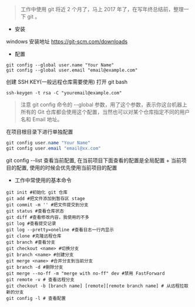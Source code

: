 > 工作中使用 git 将近 2 个月了，马上 2017 年了，在写年终总结前，整理一下 git 。
- 安装

windows 安装地址 https://git-scm.com/downloads

- 配置

```git
git config --global user.name "Your Name"
git config --global user.email "email@example.com"
```
创建 SSH KEY(一般远程仓库需要使用)
打开 git bash
```git
ssh-keygen -t rsa -C "youremail@example.com"
```
> 注意 git config 命令的 --global 参数，用了这个参数，表示你这台机器上所有的 Git 仓库都会使用这个配置，当然也可以对某个仓库指定不同的用户名和 Email 地址。

在项目根目录下进行单独配置
```java
git config user.name "Your Name"
git config user.email "email@xx.com"
```
git config --list 查看当前配置, 在当前项目下面查看的配置是全局配置 + 当前项目的配置, 使用的时候会优先使用当前项目的配置

- 工作中常使用的基本命令
```git
git init #初始化 git 仓库
git add #把文件添加到暂存区 stage
git commit -m '' #把文件提交到分支
git status #查看仓库状态
git diff #查看修改内容，我使用的不多
git log #查看提交记录
git log --pretty=oneline #查看日志一行内显示
git clone #克隆远程仓库
git branch #查看分支
git checkout <name> #切换分支
git branch <name> #创建分支
git merge <name> #合并分支到当前分支
git branch -d #删除分支
git merge --no-ff -m "merge with no-ff" dev #禁用 FastForward
git remote -v # 查看远程分支
git checkout -b [branch name] [remote][remote branch name] # 从远程拉取新的分支
git config -l # 查看配置
``` 